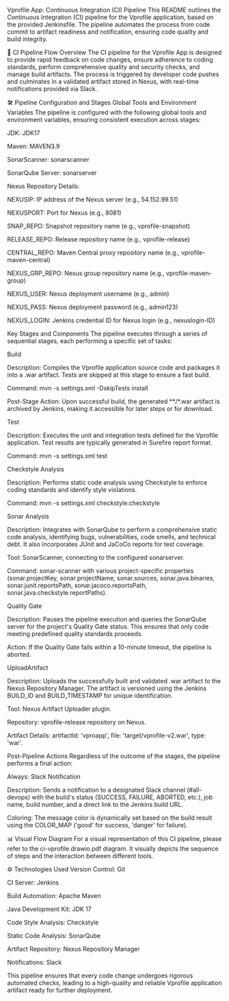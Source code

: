 Vprofile App: Continuous Integration (CI) Pipeline
This README outlines the Continuous Integration (CI) pipeline for the Vprofile application, based on the provided Jenkinsfile. The pipeline automates the process from code commit to artifact readiness and notification, ensuring code quality and build integrity.

🚀 CI Pipeline Flow Overview
The CI pipeline for the Vprofile App is designed to provide rapid feedback on code changes, ensure adherence to coding standards, perform comprehensive quality and security checks, and manage build artifacts. The process is triggered by developer code pushes and culminates in a validated artifact stored in Nexus, with real-time notifications provided via Slack.

🛠️ Pipeline Configuration and Stages
Global Tools and Environment Variables
The pipeline is configured with the following global tools and environment variables, ensuring consistent execution across stages:

JDK: JDK17

Maven: MAVEN3.9

SonarScanner: sonarscanner

SonarQube Server: sonarserver

Nexus Repository Details:

NEXUSIP: IP address of the Nexus server (e.g., 54.152.99.51)

NEXUSPORT: Port for Nexus (e.g., 8081)

SNAP_REPO: Snapshot repository name (e.g., vprofile-snapshot)

RELEASE_REPO: Release repository name (e.g., vprofile-release)

CENTRAL_REPO: Maven Central proxy repository name (e.g., vprofile-maven-central)

NEXUS_GRP_REPO: Nexus group repository name (e.g., vprofile-maven-group)

NEXUS_USER: Nexus deployment username (e.g., admin)

NEXUS_PASS: Nexus deployment password (e.g., admin123)

NEXUS_LOGIN: Jenkins credential ID for Nexus login (e.g., nexuslogin-ID)

Key Stages and Components
The pipeline executes through a series of sequential stages, each performing a specific set of tasks:

Build

Description: Compiles the Vprofile application source code and packages it into a .war artifact. Tests are skipped at this stage to ensure a fast build.

Command: mvn -s settings.xml -DskipTests install

Post-Stage Action: Upon successful build, the generated **/*.war artifact is archived by Jenkins, making it accessible for later steps or for download.

Test

Description: Executes the unit and integration tests defined for the Vprofile application. Test results are typically generated in Surefire report format.

Command: mvn -s settings.xml test

Checkstyle Analysis

Description: Performs static code analysis using Checkstyle to enforce coding standards and identify style violations.

Command: mvn -s settings.xml checkstyle:checkstyle

Sonar Analysis

Description: Integrates with SonarQube to perform a comprehensive static code analysis, identifying bugs, vulnerabilities, code smells, and technical debt. It also incorporates JUnit and JaCoCo reports for test coverage.

Tool: SonarScanner, connecting to the configured sonarserver.

Command: sonar-scanner with various project-specific properties (sonar.projectKey, sonar.projectName, sonar.sources, sonar.java.binaries, sonar.junit.reportsPath, sonar.jacoco.reportsPath, sonar.java.checkstyle.reportPaths).

Quality Gate

Description: Pauses the pipeline execution and queries the SonarQube server for the project's Quality Gate status. This ensures that only code meeting predefined quality standards proceeds.

Action: If the Quality Gate fails within a 10-minute timeout, the pipeline is aborted.

UploadArtifact

Description: Uploads the successfully built and validated .war artifact to the Nexus Repository Manager. The artifact is versioned using the Jenkins BUILD_ID and BUILD_TIMESTAMP for unique identification.

Tool: Nexus Artifact Uploader plugin.

Repository: vprofile-release repository on Nexus.

Artifact Details: artifactId: 'vproapp', file: 'target/vprofile-v2.war', type: 'war'.

Post-Pipeline Actions
Regardless of the outcome of the stages, the pipeline performs a final action:

Always: Slack Notification

Description: Sends a notification to a designated Slack channel (#all-devops) with the build's status (SUCCESS, FAILURE, ABORTED, etc.), job name, build number, and a direct link to the Jenkins build URL.

Coloring: The message color is dynamically set based on the build result using the COLOR_MAP ('good' for success, 'danger' for failure).

📊 Visual Flow Diagram
For a visual representation of this CI pipeline, please refer to the ci-vprofile.drawio.pdf diagram. It visually depicts the sequence of steps and the interaction between different tools.

⚙️ Technologies Used
Version Control: Git

CI Server: Jenkins

Build Automation: Apache Maven

Java Development Kit: JDK 17

Code Style Analysis: Checkstyle

Static Code Analysis: SonarQube

Artifact Repository: Nexus Repository Manager

Notifications: Slack

This pipeline ensures that every code change undergoes rigorous automated checks, leading to a high-quality and reliable Vprofile application artifact ready for further deployment.
